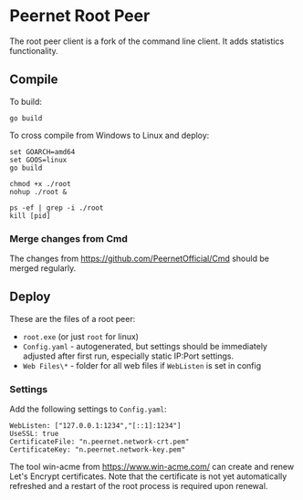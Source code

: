 # Peernet Root Peer

The root peer client is a fork of the command line client. It adds statistics functionality.

## Compile

To build:

```
go build
```

To cross compile from Windows to Linux and deploy:

```
set GOARCH=amd64
set GOOS=linux
go build

chmod +x ./root
nohup ./root &

ps -ef | grep -i ./root
kill [pid]
```

### Merge changes from Cmd

The changes from https://github.com/PeernetOfficial/Cmd should be merged regularly.

## Deploy

These are the files of a root peer:
* `root.exe` (or just `root` for linux)
* `Config.yaml` - autogenerated, but settings should be immediately adjusted after first run, especially static IP:Port settings.
* `Web Files\*` - folder for all web files if `WebListen` is set in config

### Settings

Add the following settings to `Config.yaml`:

```
WebListen: ["127.0.0.1:1234","[::1]:1234"]
UseSSL: true
CertificateFile: "n.peernet.network-crt.pem"
CertificateKey: "n.peernet.network-key.pem"
```

The tool win-acme from https://www.win-acme.com/ can create and renew Let's Encrypt certificates. Note that the certificate is not yet automatically refreshed and a restart of the root process is required upon renewal.
